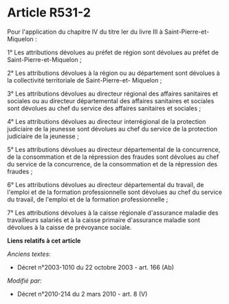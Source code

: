 # Article R531-2

Pour l'application du chapitre IV du titre Ier du livre III à Saint-Pierre-et-Miquelon : 

1° Les attributions dévolues au préfet de région sont dévolues au préfet de Saint-Pierre-et-Miquelon ; 

2° Les attributions dévolues à la région ou au département sont dévolues à la collectivité territoriale de Saint-Pierre-et-
Miquelon ; 

3° Les attributions dévolues au directeur régional des affaires sanitaires et sociales ou au directeur départemental des
affaires sanitaires et sociales sont dévolues au chef du service des affaires sanitaires et sociales ; 

4° Les attributions dévolues au        directeur interrégional de la protection judiciaire de la jeunesse sont dévolues au
chef du service de la protection judiciaire de la jeunesse ; 

5° Les attributions dévolues au directeur départemental de la concurrence, de la consommation et de la répression des fraudes
sont dévolues au chef du service de la concurrence, de la consommation et de la répression des fraudes ; 

6° Les attributions dévolues au directeur départemental du travail, de l'emploi et de la formation professionnelle sont
dévolues au chef du service du travail, de l'emploi et de la formation professionnelle ; 

7° Les attributions dévolues à la caisse régionale d'assurance maladie des travailleurs salariés et à la caisse primaire
d'assurance maladie sont dévolues à la caisse de prévoyance sociale.

**Liens relatifs à cet article**

_Anciens textes_:

  - Décret n°2003-1010 du 22 octobre 2003 - art. 166 (Ab)

_Modifié par_:

  - Décret n°2010-214 du 2 mars 2010 - art. 8 (V)
